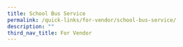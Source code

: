 ```yaml
---
title: School Bus Service
permalink: /quick-links/for-vendor/school-bus-service/
description: ""
third_nav_title: For Vendor
---
```

